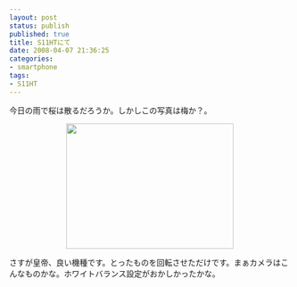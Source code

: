 ```yaml
---
layout: post
status: publish
published: true
title: S11HTにて
date: 2008-04-07 21:36:25
categories:
- smartphone
tags:
- S11HT
---
```

今日の雨で桜は散るだろうか。しかしこの写真は梅か？。
<p style="text-align: center"><a href="http://junkai.org/blog/wp-content/uploads/2008/04/imag0007_.jpg"><img class="alignnone size-medium wp-image-81" title="imag0007_" src="http://junkai.org/blog/wp-content/uploads/2008/04/imag0007_-300x225.jpg" alt="" width="300" height="225" /></a></p>
さすが皇帝、良い機種です。とったものを回転させただけです。まぁカメラはこんなものかな。ホワイトバランス設定がおかしかったかな。
